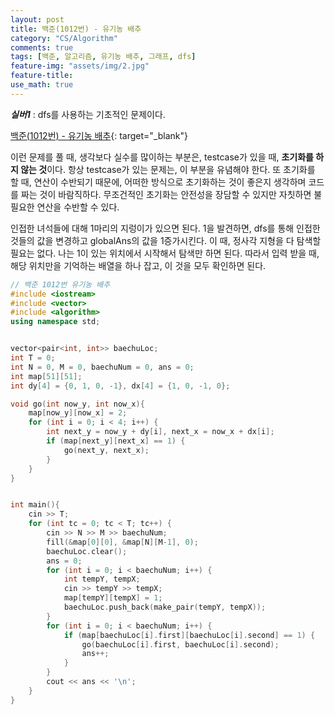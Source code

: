```yaml
---
layout: post
title: 백준(1012번) - 유기농 배추
category: "CS/Algorithm"
comments: true
tags: [백준, 알고리즘, 유기농 배추, 그래프, dfs]
feature-img: "assets/img/2.jpg"
feature-title:
use_math: true
---
```


**_실버1_** : dfs를 사용하는 기초적인 문제이다.

[백준(1012번) - 유기농 배추](https://www.acmicpc.net/problem/1012){: target="\_blank"}

이런 문제를 풀 때, 생각보다 실수를 많이하는 부분은, testcase가 있을 때, **초기화를 하지 않는 것**이다. 항상 testcase가 있는 문제는, 이 부분을 유념해야 한다. 또 초기화를 할 때, 연산이 수반되기 때문에, 어떠한 방식으로 초기화하는 것이 좋은지 생각하며 코드를 짜는 것이 바람직하다. 무조건적인 초기화는 안전성을 장담할 수 있지만 자칫하면 불필요한 연산을 수반할 수 있다.

인접한 녀석들에 대해 1마리의 지렁이가 있으면 된다.
1을 발견하면, dfs를 통해 인접한 것들의 값을 변경하고 globalAns의 값을 1증가시킨다.
이 때, 정사각 지형을 다 탐색할 필요는 없다.
나는 1이 있는 위치에서 시작해서 탐색만 하면 된다.
따라서 입력 받을 때, 해당 위치만을 기억하는 배열을 하나 잡고, 이 것을 모두 확인하면 된다.

```c++
// 백준 1012번 유기농 배추
#include <iostream>
#include <vector>
#include <algorithm>
using namespace std;


vector<pair<int, int>> baechuLoc;
int T = 0;
int N = 0, M = 0, baechuNum = 0, ans = 0;
int map[51][51];
int dy[4] = {0, 1, 0, -1}, dx[4] = {1, 0, -1, 0};

void go(int now_y, int now_x){
    map[now_y][now_x] = 2;
    for (int i = 0; i < 4; i++) {
        int next_y = now_y + dy[i], next_x = now_x + dx[i];
        if (map[next_y][next_x] == 1) {
            go(next_y, next_x);
        }
    }
}


int main(){
    cin >> T;
    for (int tc = 0; tc < T; tc++) {
        cin >> N >> M >> baechuNum;
        fill(&map[0][0], &map[N][M-1], 0);
        baechuLoc.clear();
        ans = 0;
        for (int i = 0; i < baechuNum; i++) {
            int tempY, tempX;
            cin >> tempY >> tempX;
            map[tempY][tempX] = 1;
            baechuLoc.push_back(make_pair(tempY, tempX));
        }
        for (int i = 0; i < baechuNum; i++) {
            if (map[baechuLoc[i].first][baechuLoc[i].second] == 1) {
                go(baechuLoc[i].first, baechuLoc[i].second);
                ans++;
            }
        }
        cout << ans << '\n';
    }
}

```
